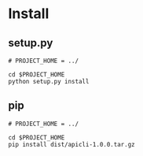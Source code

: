 # Install

## setup.py

```
# PROJECT_HOME = ../

cd $PROJECT_HOME
python setup.py install
```

## pip

```
# PROJECT_HOME = ../

cd $PROJECT_HOME
pip install dist/apicli-1.0.0.tar.gz
```
